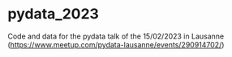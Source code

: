 # pydata_2023
Code and data for the pydata talk of the 15/02/2023 in Lausanne (https://www.meetup.com/pydata-lausanne/events/290914702/)
